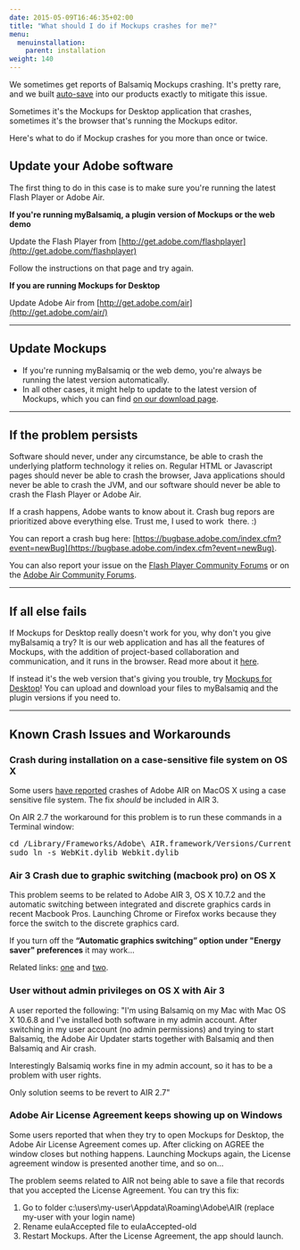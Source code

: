 ```yaml
---
date: 2015-05-09T16:46:35+02:00
title: "What should I do if Mockups crashes for me?"
menu:
  menuinstallation:
    parent: installation
weight: 140
---
```

We sometimes get reports of Balsamiq Mockups crashing. It's pretty rare, and we built [auto-save](/desktop/autosave/) into our products exactly to mitigate this issue.

Sometimes it's the Mockups for Desktop application that crashes, sometimes it's the browser that's running the Mockups editor.

Here's what to do if Mockup crashes for you more than once or twice.

## Update your Adobe software

The first thing to do in this case is to make sure you're running the latest Flash Player or Adobe Air.

**If you're running myBalsamiq, a plugin version of Mockups or the web demo**

Update the Flash Player from [http://get.adobe.com/flashplayer](http://get.adobe.com/flashplayer)

Follow the instructions on that page and try again.

**If you are running Mockups for Desktop**

Update Adobe Air from [http://get.adobe.com/air](http://get.adobe.com/air/)

---

## Update Mockups

*   If you're running myBalsamiq or the web demo, you're always be running the latest version automatically.
*   In all other cases, it might help to update to the latest version of Mockups, which you can find [on our download page](https://balsamiq.com/download).

---

## If the problem persists

Software should never, under any circumstance, be able to crash the underlying platform technology it relies on. Regular HTML or Javascript pages should never be able to crash the browser, Java applications should never be able to crash the JVM, and our software should never be able to crash the Flash Player or Adobe Air.

If a crash happens, Adobe wants to know about it. Crash bug repors are prioritized above everything else. Trust me, I used to work  there. :)

You can report a crash bug here: [https://bugbase.adobe.com/index.cfm?event=newBug](https://bugbase.adobe.com/index.cfm?event=newBug).

You can also report your issue on the [Flash Player Community Forums](http://forums.adobe.com/community/flashplayer) or on the [Adobe Air Community Forums](http://forums.adobe.com/community/air).

---

## If all else fails

If Mockups for Desktop really doesn't work for you, why don't you give myBalsamiq a try? It is our web application and has all the features of Mockups, with the addition of project-based collaboration and communication, and it runs in the browser. Read more about it [here](https://balsamiq.com/products/mockups/mybalsamiq).

If instead it's the web version that's giving you trouble, try [Mockups for Desktop](https://balsamiq.com/products/mockups)! You can upload and download your files to myBalsamiq and the plugin versions if you need to.

* * *

## Known Crash Issues and Workarounds

### Crash during installation on a case-sensitive file system on OS X

Some users [have reported](http://forums.adobe.com/thread/843555) crashes of Adobe AIR on MacOS X using a case sensitive file system. The fix _should_ be included in AIR 3.

On AIR 2.7 the workaround for this problem is to run these commands in a Terminal window:

<pre>cd /Library/Frameworks/Adobe\ AIR.framework/Versions/Current/Resources
sudo ln -s WebKit.dylib Webkit.dylib
</pre>

### Air 3 Crash due to graphic switching (macbook pro) on OS X

This problem seems to be related to Adobe AIR 3, OS X 10.7.2 and the automatic switching between integrated and discrete graphics cards in recent Macbook Pros. Launching Chrome or Firefox works because they force the switch to the discrete graphics card.

If you turn off the **“Automatic graphics switching” option under "Energy saver" preferences** it may work...

Related links: [one](http://jmilbery.com/2011/10/26/getting-adobe-air-3-x-to-work-on-lion-10-7-2/) and [two](http://www.youneedabudget.com/forum/ynab-f38/ynab-crashing-some-macs-after-updating-t13475.html#p91745).

### User without admin privileges on OS X with Air 3

A user reported the following: "I'm using Balsamiq on my Mac with Mac OS X 10.6.8 and I've installed both software in my admin account. After switching in my user account (no admin permissions) and trying to start Balsamiq, the Adobe Air Updater starts together with Balsamiq and then Balsamiq and Air crash.

Interestingly Balsamiq works fine in my admin account, so it has to be a problem with user rights.

Only solution seems to be revert to AIR 2.7"

### Adobe Air License Agreement keeps showing up on Windows

Some users reported that when they try to open Mockups for Desktop, the Adobe Air License Agreement comes up. After clicking on AGREE the window closes but nothing happens. Launching Mockups again, the License agreement window is presented another time, and so on…

The problem seems related to AIR not being able to save a file that records that you accepted the License Agreement. You can try this fix:

1.  Go to folder c:\users\my-user\Appdata\Roaming\Adobe\AIR (replace my-user with your login name)
2.  Rename eulaAccepted file to eulaAccepted-old
3.  Restart Mockups. After the License Agreement, the app should launch.
